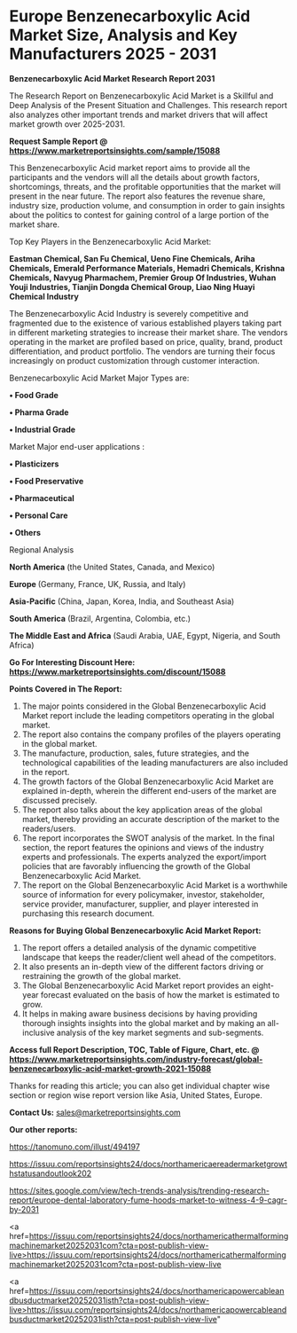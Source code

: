 # Europe Benzenecarboxylic Acid Market Size, Analysis and Key Manufacturers 2025 - 2031

<strong>Benzenecarboxylic Acid Market Research Report 2031</strong>

The Research Report on Benzenecarboxylic Acid Market is a Skillful and Deep Analysis of the Present Situation and Challenges. This research report also analyzes other important trends and market drivers that will affect market growth over 2025-2031.

<strong>Request Sample Report @ <a href=https://www.marketreportsinsights.com/sample/15088>https://www.marketreportsinsights.com/sample/15088</a></strong>

This Benzenecarboxylic Acid market report aims to provide all the participants and the vendors will all the details about growth factors, shortcomings, threats, and the profitable opportunities that the market will present in the near future. The report also features the revenue share, industry size, production volume, and consumption in order to gain insights about the politics to contest for gaining control of a large portion of the market share.

Top Key Players in the Benzenecarboxylic Acid Market:

<strong>Eastman Chemical, San Fu Chemical, Ueno Fine Chemicals, Ariha Chemicals, Emerald Performance Materials, Hemadri Chemicals, Krishna Chemicals, Navyug Pharmachem, Premier Group Of Industries, Wuhan Youji Industries, Tianjin Dongda Chemical Group, Liao Ning Huayi Chemical Industry</strong>

The Benzenecarboxylic Acid Industry is severely competitive and fragmented due to the existence of various established players taking part in different marketing strategies to increase their market share. The vendors operating in the market are profiled based on price, quality, brand, product differentiation, and product portfolio. The vendors are turning their focus increasingly on product customization through customer interaction.

Benzenecarboxylic Acid Market Major Types are:

<strong>• Food Grade

• Pharma Grade

• Industrial Grade</strong>

Market Major end-user applications :

<strong>• Plasticizers

• Food Preservative

• Pharmaceutical

• Personal Care

• Others</strong>

Regional Analysis

</u><strong><b>North America</b></strong> (the United States, Canada, and Mexico)

<strong><b>Europe </b></strong>(Germany, France, UK, Russia, and Italy)

<strong><b>Asia-Pacific</b></strong> (China, Japan, Korea, India, and Southeast Asia)

<strong><b>South America</b></strong> (Brazil, Argentina, Colombia, etc.)

<strong><b>The Middle East and Africa</b></strong> (Saudi Arabia, UAE, Egypt, Nigeria, and South Africa)

<strong>Go For Interesting Discount Here: <a href=https://www.marketreportsinsights.com/discount/15088>https://www.marketreportsinsights.com/discount/15088</a></strong>

<strong>Points Covered in The Report:</strong>
<ol>
  <li>The major points considered in the Global Benzenecarboxylic Acid Market report include the leading competitors operating in the global market.</li>
  <li>The report also contains the company profiles of the players operating in the global market.</li>
  <li>The manufacture, production, sales, future strategies, and the technological capabilities of the leading manufacturers are also included in the report.</li>
  <li>The growth factors of the Global Benzenecarboxylic Acid Market are explained in-depth, wherein the different end-users of the market are discussed precisely.</li>
  <li>The report also talks about the key application areas of the global market, thereby providing an accurate description of the market to the readers/users.</li>
  <li>The report incorporates the SWOT analysis of the market. In the final section, the report features the opinions and views of the industry experts and professionals. The experts analyzed the export/import policies that are favorably influencing the growth of the Global Benzenecarboxylic Acid Market.</li>
  <li>The report on the Global Benzenecarboxylic Acid Market is a worthwhile source of information for every policymaker, investor, stakeholder, service provider, manufacturer, supplier, and player interested in purchasing this research document.</li>
</ol>
<strong>Reasons for Buying Global Benzenecarboxylic Acid Market Report:</strong>

<ol>
  <li>The report offers a detailed analysis of the dynamic competitive landscape that keeps the reader/client well ahead of the competitors.</li>
  <li>It also presents an in-depth view of the different factors driving or restraining the growth of the global market.</li>
  <li>The Global Benzenecarboxylic Acid Market report provides an eight-year forecast evaluated on the basis of how the market is estimated to grow.</li>
  <li>It helps in making aware business decisions by having providing thorough insights insights into the global market and by making an all-inclusive analysis of the key market segments and sub-segments.</li>
</ol>
<strong>Access full Report Description, TOC, Table of Figure, Chart, etc. @ <a href=https://www.marketreportsinsights.com/industry-forecast/global-benzenecarboxylic-acid-market-growth-2021-15088>https://www.marketreportsinsights.com/industry-forecast/global-benzenecarboxylic-acid-market-growth-2021-15088</a></strong>


Thanks for reading this article; you can also get individual chapter wise section or region wise report version like Asia, United States, Europe.

<strong>Contact Us:</strong>
sales@marketreportsinsights.com

<strong>Our other reports:</strong>

<a href=https://tanomuno.com/illust/494197>https://tanomuno.com/illust/494197</a>

<a href=https://issuu.com/reportsinsights24/docs/northamericaereadermarketgrowthstatusandoutlook202>https://issuu.com/reportsinsights24/docs/northamericaereadermarketgrowthstatusandoutlook202</a>

<a href=https://sites.google.com/view/tech-trends-analysis/trending-research-report/europe-dental-laboratory-fume-hoods-market-to-witness-4-9-cagr-by-2031>https://sites.google.com/view/tech-trends-analysis/trending-research-report/europe-dental-laboratory-fume-hoods-market-to-witness-4-9-cagr-by-2031</a>

<a href=https://issuu.com/reportsinsights24/docs/northamericathermalformingmachinemarket20252031com?cta=post-publish-view-live>https://issuu.com/reportsinsights24/docs/northamericathermalformingmachinemarket20252031com?cta=post-publish-view-live</a>

<a href=https://issuu.com/reportsinsights24/docs/northamericapowercableandbusductmarket20252031isth?cta=post-publish-view-live>https://issuu.com/reportsinsights24/docs/northamericapowercableandbusductmarket20252031isth?cta=post-publish-view-live</a>"
